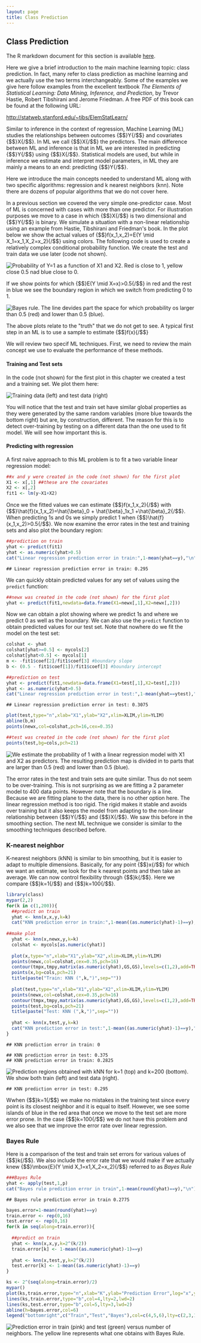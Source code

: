 ```yaml
---
layout: page
title: Class Prediction
---
```



## Class Prediction

The R markdown document for this section is available [here](https://github.com/genomicsclass/labs/tree/master/ml/machine_learning.Rmd).

Here we give a brief introduction to the main machine learning topic:
class prediction. In fact, many refer to class prediction as machine
learning and we actually use the two terms interchangeably. Some of
the examples we give here follow examples from the excellent
textbook *The Elements of Statistical Learning: Data Mining, Inference, and
Prediction*, by Trevor Hastie, Robert Tibshirani and Jerome Friedman. A
free PDF of this book can be found at the following URL: 

<http://statweb.stanford.edu/~tibs/ElemStatLearn/>

Similar to inference in the context of regression, Machine Learning (ML) studies the relationships between outcomes {$$}Y{/$$} and covariates {$$}X{/$$}. In ML we call {$$}X{/$$} the predictors. The main difference between ML and inference is that in ML we are interested in predicting {$$}Y{/$$} using {$$}X{/$$}. Statistical models are used, but while in inference we estimate and interpret model parameters, in ML they are mainly a means to an end: predicting {$$}Y{/$$}. 

Here we introduce the main concepts needed to understand ML along with two specific algorithms: regression and k nearest neighbors (knn). Note there are dozens of popular algorithms that we do not cover here.

In a previous section we covered the very simple one-predictor case. Most of ML is concerned with cases with more than one predictor. For illustration purposes we move to a case in which {$$}X{/$$} is two dimensional and {$$}Y{/$$} is binary. We simulate a situation with a non-linear relationship using an example from Hastie, Tibshirani and Friedman's book. In the plot below we show the actual values of {$$}f(x_1,x_2)=E(Y \mid X_1=x_1,X_2=x_2){/$$} using colors. The following code is used to create a relatively complex conditional probability function. We create the test and train data we use later (code not shown).

![Probability of Y=1 as a function of X1 and X2. Red is close to 1, yellow close 0.5 nad blue close to 0.](images/R/machine_learning-tmp-conditional_prob-1.png) 

If we show points for which {$$}E(Y \mid X=x)>0.5{/$$} in red and the rest in blue we see the boundary region in which we switch from predicting 0 to 1.

![Bayes rule. The line devides part the space for which probability os larger than 0.5 (red) and lower than 0.5 (blue).](images/R/machine_learning-tmp-bayes_rule-1.png) 

The above plots relate to the "truth" that we do not get to see. A typical first step in an ML is to use a sample to estimate {$$}f(x){/$$} 

We will review two specif ML techniques. First, we need to review the main concept we use to evaluate the performance of these methods. 

#### Training and Test sets

In the code (not shown) for the first plot in this chapter we created a test and a training set. We plot them here:

![Training data (left) and test data (right)](images/R/machine_learning-tmp-test_train-1.png) 

You will notice that the test and train set have similar global properties as they were generated by the same random variables (more blue towards the bottom right) but are, by construction, different. The reason for this is to detect over-training  by testing on a different data than the one used to fit  model. We will see how important this is.


#### Predicting with regression


A first naive approach to this ML problem is to fit a two variable linear regression model:


```r
##x and y were created in the code (not shown) for the first plot
X1 <- x[,1] ##these are the covariates
X2 <- x[,2] 
fit1 <- lm(y~X1+X2)
```

Once we the fitted values we can estimate {$$}f(x_1,x_2){/$$} with {$$}\hat{f}(x_1,x_2)=\hat{\beta}_0 + \hat{\beta}_1x_1 +\hat{\beta}_2{/$$}. When predicting 1s and 0s we simply predict 1 when {$$}\hat{f}(x_1,x_2)>0.5{/$$}. We now examine the error rates in the test and training sets and also plot the boundary region:


```r
##prediction on train
yhat <- predict(fit1)
yhat <- as.numeric(yhat>0.5)
cat("Linear regression prediction error in train:",1-mean(yhat==y),"\n")
```

```
## Linear regression prediction error in train: 0.295
```

We can quickly obtain predicted values for any set of values using the `predict` function:


```r
##newx was created in the code (not shown) for the first plot
yhat <- predict(fit1,newdata=data.frame(X1=newx[,1],X2=newx[,2]))
```

Now we can obtain a plot showing where we predict 1s and where we predict 0 as well as the boundary. We can also use the `predict` function to obtain predicted values for our test set. Note that nowhere do we fit the model on the test set: 


```r
colshat <- yhat
colshat[yhat>=0.5] <- mycols[2]
colshat[yhat<0.5] <- mycols[1]
m <- -fit1$coef[2]/fit1$coef[3] #boundary slope
b <- (0.5 - fit1$coef[1])/fit1$coef[3] #boundary intercept

##prediction on test
yhat <- predict(fit1,newdata=data.frame(X1=test[,1],X2=test[,2]))
yhat <- as.numeric(yhat>0.5)
cat("Linear regression prediction error in test:",1-mean(yhat==ytest),"\n")
```

```
## Linear regression prediction error in test: 0.3075
```

```r
plot(test,type="n",xlab="X1",ylab="X2",xlim=XLIM,ylim=YLIM)
abline(b,m)
points(newx,col=colshat,pch=16,cex=0.35)

##test was created in the code (not shown) for the first plot
points(test,bg=cols,pch=21)
```

![We estimate the probability of 1 with a linear regression model with X1 and X2 as predictors. The resulting prediction map is divided in to parts that are larger than 0.5 (red) and lower than 0.5 (blue).](images/R/machine_learning-tmp-regression_prediction-1.png) 

The error rates in the test and train sets are quite similar. Thus do not seem to be over-training. This is not surprising as we are fitting a 2 parameter model to 400 data points. However note that the boundary is a line. Because we are fitting plane to the data, there is no other option here. The linear regression method is too rigid. The rigid makes it stable and avoids over training but it also keeps the model from adapting to the non-linear relationship between {$$}Y{/$$} and {$$}X{/$$}. We saw this before in the smoothing section. The next ML technique we consider is similar to the smoothing techniques described before.

<a name="knn"></a>

### K-nearest neighbor

K-nearest neighbors (kNN) is similar to bin smoothing, but it is easier to adapt to multiple dimensions. Basically, for any point {$$}x{/$$} for which we want an estimate, we look for the k nearest points and then take an average. We can now control flexibility through  {$$}k{/$$}. Here we compare {$$}k=1{/$$} and {$$}k=100{/$$}.


```r
library(class)
mypar(2,2)
for(k in c(1,200)){
  ##predict on train
  yhat <- knn(x,x,y,k=k)
  cat("KNN prediction error in train:",1-mean((as.numeric(yhat)-1)==y),"\n")
  
##make plot
  yhat <- knn(x,newx,y,k=k)
  colshat <- mycols[as.numeric(yhat)]
  
  plot(x,type="n",xlab="X1",ylab="X2",xlim=XLIM,ylim=YLIM)
  points(newx,col=colshat,cex=0.35,pch=16)
  contour(tmpx,tmpy,matrix(as.numeric(yhat),GS,GS),levels=c(1,2),add=TRUE,drawlabels=FALSE)
  points(x,bg=cols,pch=21)
  title(paste("Train: KNN (",k,")",sep=""))
  
  plot(test,type="n",xlab="X1",ylab="X2",xlim=XLIM,ylim=YLIM)
  points(newx,col=colshat,cex=0.35,pch=16)
  contour(tmpx,tmpy,matrix(as.numeric(yhat),GS,GS),levels=c(1,2),add=TRUE,drawlabels=FALSE)
  points(test,bg=cols,pch=21)
  title(paste("Test: KNN (",k,")",sep=""))
  
  yhat <- knn(x,test,y,k=k)
  cat("KNN prediction error in test:",1-mean((as.numeric(yhat)-1)==y),"\n")
}
```

```
## KNN prediction error in train: 0
```

```
## KNN prediction error in test: 0.375 
## KNN prediction error in train: 0.2825
```

![Prediction regions obtained with kNN for k=1 (top) and k=200 (bottom). We show both train (left) and test data (right).](images/R/machine_learning-tmp-knn-1.png) 

```
## KNN prediction error in test: 0.295
```

Wwhen {$$}k=1{/$$} we make no mistakes in the training test since every point is its closest neighbor and it is equal to itself. However, we see some islands of blue in the red area that once we move to the test set are more error prone. In the case {$$}k=100{/$$} we do not have this problem and we also see that we improve the error rate over linear regression.

### Bayes Rule
Here is a comparison of the test and train set errors for various values of {$$}k{/$$}. We also include the error rate that we would make if we actually knew {$$}\mbox{E}(Y \mid X_1=x1,X_2=x_2){/$$} referred to as _Bayes Rule_


```r
###Bayes Rule
yhat <- apply(test,1,p)
cat("Bayes rule prediction error in train",1-mean(round(yhat)==y),"\n")
```

```
## Bayes rule prediction error in train 0.2775
```

```r
bayes.error=1-mean(round(yhat)==y)
train.error <- rep(0,16)
test.error <- rep(0,16)
for(k in seq(along=train.error)){
  
  ##predict on train
  yhat <- knn(x,x,y,k=2^(k/2))
  train.error[k] <- 1-mean((as.numeric(yhat)-1)==y)
  
  yhat <- knn(x,test,y,k=2^(k/2))
  test.error[k] <- 1-mean((as.numeric(yhat)-1)==y)
}

ks <- 2^(seq(along=train.error)/2)
mypar()
plot(ks,train.error,type="n",xlab="K",ylab="Prediction Error",log="x",ylim=range(c(test.error,train.error)))
lines(ks,train.error,type="b",col=4,lty=2,lwd=2)
lines(ks,test.error,type="b",col=5,lty=3,lwd=2)
abline(h=bayes.error,col=6)
legend("bottomright",c("Train","Test","Bayes"),col=c(4,5,6),lty=c(2,3,1),box.lwd=0)
```

![Prediction error in train (pink) and test (green) versus number of neighbors. The yellow line represents what one obtains with Bayes Rule.](images/R/machine_learning-tmp-bayes_rule2-1.png) 





